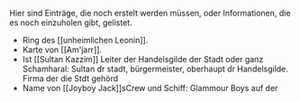 Hier sind Einträge, die noch erstelt werden müssen, oder Informationen, die es noch einzuholen gibt, gelistet.

- Ring des [[unheimlichen Leonin]].
- Karte von [[Am'jarr]]. 
- Ist [[Sultan Kazzim]] Leiter der Handelsgilde der Stadt oder ganz Schamharal: Sultan dr stadt, bürgermeister, oberhaupt dr Handelsgilde. Firma der die Stdt gehörd
- Name von [[Joyboy Jack]]sCrew und Schiff: Glammour Boys auf der 
